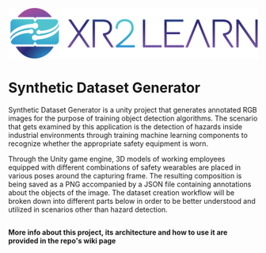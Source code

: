 ![XR2Learn](https://github.com/XR2Learn/.github/blob/main/images/XR2Learn%20logo.png)

# Synthetic Dataset Generator

Synthetic Dataset Generator is a unity project that generates annotated RGB images for the purpose of training object detection algorithms. The scenario that gets examined by this application is the detection of hazards inside industrial environments through training machine learning components to recognize whether the appropriate safety equipment is worn.

Through the Unity game engine, 3D models of working employees equipped with different combinations of safety wearables are placed in various poses around the capturing frame. The resulting composition is being saved as a PNG accompanied by a JSON file containing annotations about the objects of the image. The dataset creation workflow will be broken down into different parts below in order to be better understood and utilized in scenarios other than hazard detection.

##

#### More info about this project, its architecture and how to use it are provided in the repo's wiki page

